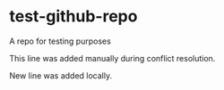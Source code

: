 # test-github-repo
A repo for testing purposes

This line was added manually during conflict resolution.

New line was added locally.